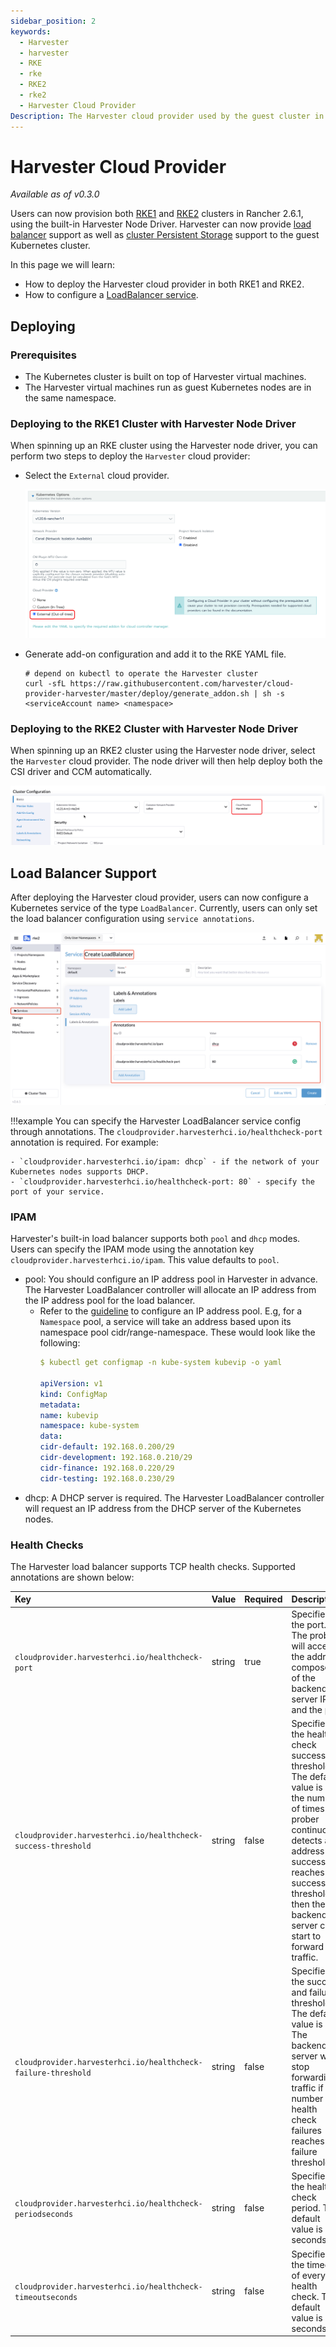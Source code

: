 ```yaml
---
sidebar_position: 2
keywords:
  - Harvester
  - harvester
  - RKE 
  - rke
  - RKE2
  - rke2
  - Harvester Cloud Provider
Description: The Harvester cloud provider used by the guest cluster in Harvester provides a CSI interface and cloud controller manager (CCM) which implements a built-in load balancer.
---
```

# Harvester Cloud Provider

_Available as of v0.3.0_

Users can now provision both [RKE1](./rke1-cluster.md) and [RKE2](./rke2-cluster.md) clusters in Rancher 2.6.1, using the built-in Harvester Node Driver. Harvester can now provide [load balancer](./cloud-provider.md#load-balancer-support) support as well as [cluster Persistent Storage](./csi-driver.md) support to the guest Kubernetes cluster.

In this page we will learn:

- How to deploy the Harvester cloud provider in both RKE1 and RKE2.
- How to configure a [LoadBalancer service](./cloud-provider.md#load-balancer-support).

## Deploying

### Prerequisites
- The Kubernetes cluster is built on top of Harvester virtual machines.
- The Harvester virtual machines run as guest Kubernetes nodes are in the same namespace.

### Deploying to the RKE1 Cluster with Harvester Node Driver
When spinning up an RKE cluster using the Harvester node driver, you can perform two steps to deploy the `Harvester` cloud provider:

- Select the `External` cloud provider.

  ![](assets/rke-cloud-provider.png)
  
- Generate add-on configuration and add it to the RKE YAML file.
  ```
  # depend on kubectl to operate the Harvester cluster
  curl -sfL https://raw.githubusercontent.com/harvester/cloud-provider-harvester/master/deploy/generate_addon.sh | sh -s <serviceAccount name> <namespace>
  ```
  
### Deploying to the RKE2 Cluster with Harvester Node Driver
When spinning up an RKE2 cluster using the Harvester node driver, select the `Harvester` cloud provider. The node driver will then help deploy both the CSI driver and CCM automatically.

  ![](assets/rke2-cloud-provider.png)

## Load Balancer Support
After deploying the Harvester cloud provider, users can now configure a Kubernetes service of the type `LoadBalancer`. Currently, users can only set the load balancer configuration using `service annotations`.

  ![](assets/lb-svc.png)

!!!example
    You can specify the Harvester LoadBalancer service config through annotations. The `cloudprovider.harvesterhci.io/healthcheck-port` annotation is required. For example:

    - `cloudprovider.harvesterhci.io/ipam: dhcp` - if the network of your Kubernetes nodes supports DHCP.
    - `cloudprovider.harvesterhci.io/healthcheck-port: 80` - specify the port of your service.

### IPAM
Harvester's built-in load balancer supports both `pool` and `dhcp` modes. Users can specify the IPAM mode using the annotation key `cloudprovider.harvesterhci.io/ipam`. This value defaults to `pool`.

- pool: You should configure an IP address pool in Harvester in advance. The Harvester LoadBalancer controller will allocate an IP address from the IP address pool for the load balancer.
    - Refer to the [guideline](https://github.com/kube-vip/kube-vip-cloud-provider#global-and-namespace-pools) to configure an IP address pool. E.g, for a `Namespace` pool,
      a service will take an address based upon its namespace pool cidr/range-namespace. These would look like the following:
        ```YAML
        $ kubectl get configmap -n kube-system kubevip -o yaml

        apiVersion: v1
        kind: ConfigMap
        metadata:
        name: kubevip
        namespace: kube-system
        data:
        cidr-default: 192.168.0.200/29
        cidr-development: 192.168.0.210/29
        cidr-finance: 192.168.0.220/29
        cidr-testing: 192.168.0.230/29
        ```                                                                                                                                                                                               
- dhcp:  A DHCP server is required. The Harvester LoadBalancer controller will request an IP address from the DHCP server of the Kubernetes nodes.

### Health Checks
The Harvester load balancer supports TCP health checks. Supported annotations are shown below:

| Key | Value | Required | Description |
|:---|:---|:---|:---|
| `cloudprovider.harvesterhci.io/healthcheck-port` | string | true | Specifies the port. The prober will access the address composed of the backend server IP and the port.
| `cloudprovider.harvesterhci.io/healthcheck-success-threshold` | string | false | Specifies the health check success threshold. The default value is 1. If the number of times the prober continuously detects an address successfully reaches the success threshold, then the backend server can start to forward traffic.
| `cloudprovider.harvesterhci.io/healthcheck-failure-threshold` | string | false | Specifies the success and failure threshold. The default value is 3. The backend server will stop forwarding traffic if the number of health check failures reaches the failure threshold.
| `cloudprovider.harvesterhci.io/healthcheck-periodseconds` | string | false |  Specifies the health check period. The default value is 5 seconds.
| `cloudprovider.harvesterhci.io/healthcheck-timeoutseconds` | string | false | Specifies the timeout of every health check. The default value is 3 seconds.
